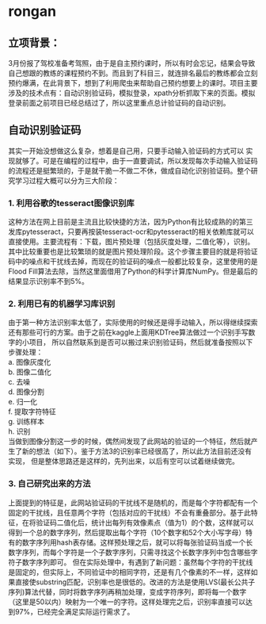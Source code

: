 # rongan
## 立项背景：
  3月份报了驾校准备考驾照，由于是自主预约课时，所以有时会忘记，结果会导致自己想跟的教练的课程预约不到。而且到了科目三，就连排名最后的教练都会立刻预约爆满，在此背景下，想到了利用爬虫来帮助自己预约想要上的课时。项目主要涉及的技术点有：自动识别验证码，模拟登录，xpath分析抓取下来的页面。模拟登录前面之前项目已经总结过了，所以这里重点总计验证码的自动识别。
## 自动识别验证码
  其实一开始没想做这么复杂，想着是自己用，只要手动输入验证码的方式可以 实现就够了。可是在编程的过程中，由于一直要调试，所以发现每次手动输入验证码的流程还是挺繁琐的，于是就干脆一不做二不休，做成自动化识别验证码。整个研究学习过程大概可以分为三大阶段：  
### 1. 利用谷歌的tesseract图像识别库
   这种方法在网上目前是主流且比较快捷的方法，因为Python有比较成熟的的第三发库pytesseract，只要再按装tesseract-ocr和pytesseract的相关依赖库就可以直接使用。主要流程有：下载，图片预处理（包括灰度处理，二值化等），识别。其中比较重要也是比较繁琐的就是图片预处理阶段。这个步骤主要目的就是将验证码中的噪点和干扰线去掉，而现在的验证码的噪点一般都比较复杂，这里使用的是Flood Fill算法去除，当然这里面借用了Python的科学计算库NumPy。但是最后的结果显示识别率不到5%。
### 2. 利用已有的机器学习库识别
   由于第一种方法识别率太低了，实际使用的时候还是得手动输入，所以得继续探索还有那些可行的方案。由于之前在kaggle上面用KDTree算法做过一个识别手写数字的小项目， 所以自然联系到是否可以搬过来识别验证码，然后就准备按照以下步骤处理：  
    a.	图像灰度化   
    b.	图像二值化   
    c.	去噪   
    d.	图像分割   
    e.	归一化   
    f.	提取字符特征   
    g.	训练样本   
    h.	识别  
    当做到图像分割这一步的时候，偶然间发现了此网站的验证的一个特征，然后就产生了新的想法（如下）。鉴于方法3的识别率已经很高了，所以此方法目前还没有实现， 但是整体思路还是这样的，先列出来，以后有空可以试着继续做完。   
### 3. 自己研究出来的方法
   上面提到的特征是，此网站验证码的干扰线不是随机的，而是每个字符都配有一个固定的干扰线，且任意两个字符（包括对应的干扰线）不会有重叠部分。基于此特征，在将验证码二值化后，统计出每列有效像素点（值为1）的个数，这样就可以得到一个总的数字序列，然后提取出每个字符（10个数字和52个大小写字母）特有的数字序列用hash表存储。这样预处理之后，就可以将每张验证码当成一个长数字序列，而每个字符是一个子数字序列，只需寻找这个长数字序列中包含哪些字符子数字序列即可。 但在实际处理中，有遇到了新问题：虽然每个字符的干扰线是固定的，但实际上，不同验证中的相同字符，还是有几个像素的不一样，这样如果直接使substring匹配，识别率也是很低的。改进的方法是使用LVS(最长公共子序列)算法代替，同时将数字序列再稍加处理，变成字符序列，即将每一个数字（这里是50以内）映射为一个唯一的字符。这样处理完之后，识别率直接可以达到97%，已经完全满足实际运行需求了。

